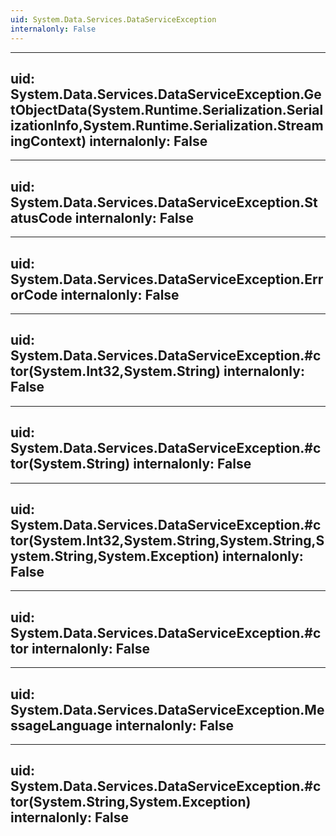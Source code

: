 ```yaml
---
uid: System.Data.Services.DataServiceException
internalonly: False
---
```


---
uid: System.Data.Services.DataServiceException.GetObjectData(System.Runtime.Serialization.SerializationInfo,System.Runtime.Serialization.StreamingContext)
internalonly: False
---

---
uid: System.Data.Services.DataServiceException.StatusCode
internalonly: False
---

---
uid: System.Data.Services.DataServiceException.ErrorCode
internalonly: False
---

---
uid: System.Data.Services.DataServiceException.#ctor(System.Int32,System.String)
internalonly: False
---

---
uid: System.Data.Services.DataServiceException.#ctor(System.String)
internalonly: False
---

---
uid: System.Data.Services.DataServiceException.#ctor(System.Int32,System.String,System.String,System.String,System.Exception)
internalonly: False
---

---
uid: System.Data.Services.DataServiceException.#ctor
internalonly: False
---

---
uid: System.Data.Services.DataServiceException.MessageLanguage
internalonly: False
---

---
uid: System.Data.Services.DataServiceException.#ctor(System.String,System.Exception)
internalonly: False
---
